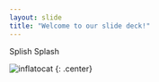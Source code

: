 ```yaml
---
layout: slide
title: "Welcome to our slide deck!"
---
```


Splish Splash

![inflatocat](https://octodex.github.com/images/inflatocat.png)
{: .center}
